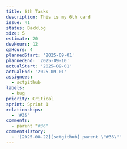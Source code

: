```yaml
---
title: 6th Tasks
description: This is my 6th card
issue: 41
status: Backlog
size: S
estimate: 20
devHours: 12
qaHours: 4
plannedStart: '2025-09-01'
plannedEnd: '2025-09-10'
actualStart: '2025-09-01'
actualEnd: '2025-09-01'
assignees:
  - sctgithub
labels:
  - bug
priority: Critical
sprint: Sprint 1
relationships:
  - '#35'
comments:
  - parent "#36"
commentHistory:
  - '[2025-08-22][sctgithub] parent \"#36\"'
---
```



